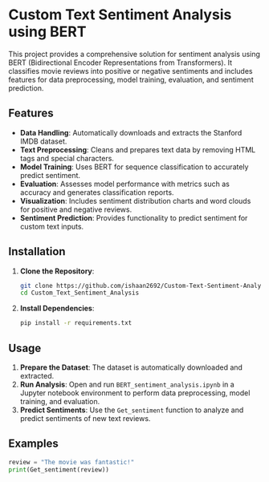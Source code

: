 # Custom Text Sentiment Analysis using BERT

This project provides a comprehensive solution for sentiment analysis using BERT (Bidirectional Encoder Representations from Transformers). It classifies movie reviews into positive or negative sentiments and includes features for data preprocessing, model training, evaluation, and sentiment prediction.

## Features

- **Data Handling**: Automatically downloads and extracts the Stanford IMDB dataset.
- **Text Preprocessing**: Cleans and prepares text data by removing HTML tags and special characters.
- **Model Training**: Uses BERT for sequence classification to accurately predict sentiment.
- **Evaluation**: Assesses model performance with metrics such as accuracy and generates classification reports.
- **Visualization**: Includes sentiment distribution charts and word clouds for positive and negative reviews.
- **Sentiment Prediction**: Provides functionality to predict sentiment for custom text inputs.

## Installation

1. **Clone the Repository**:

   ```bash
   git clone https://github.com/ishaan2692/Custom-Text-Sentiment-Analysis-using-BERT-.git
   cd Custom_Text_Sentiment_Analysis
   ```

2. **Install Dependencies**:

   ```bash
   pip install -r requirements.txt
   ```

## Usage

1. **Prepare the Dataset**: The dataset is automatically downloaded and extracted.
2. **Run Analysis**: Open and run `BERT_sentiment_analysis.ipynb` in a Jupyter notebook environment to perform data preprocessing, model training, and evaluation.
3. **Predict Sentiments**: Use the `Get_sentiment` function to analyze and predict sentiments of new text reviews.

## Examples

```python
review = "The movie was fantastic!"
print(Get_sentiment(review))
```
